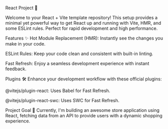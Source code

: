 React Project  🚀

Welcome to your React + Vite template repository! This setup provides a minimal yet powerful way to get React up and running with Vite, HMR, and some ESLint rules. Perfect for rapid development and high performance.

Features ✨
Hot Module Replacement (HMR): Instantly see the changes you make in your code.

ESLint Rules: Keep your code clean and consistent with built-in linting.

Fast Refresh: Enjoy a seamless development experience with instant feedback.

Plugins 🛠️
Enhance your development workflow with these official plugins:

@vitejs/plugin-react: Uses Babel for Fast Refresh.

@vitejs/plugin-react-swc: Uses SWC for Fast Refresh.

Project Goal 🎯
Currently, I'm building an awesome store application using React, fetching data from an API to provide users with a dynamic shopping experience.
